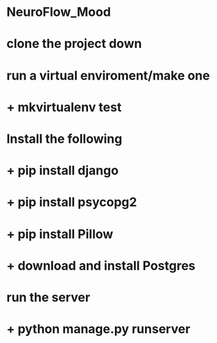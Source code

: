 # NeuroFlow_Mood
# clone the project down

# run a virtual enviroment/make one
#	+ mkvirtualenv test

# Install the following
#	+ pip install django
#	+ pip install psycopg2
#	+ pip install Pillow
#	+ download and install Postgres

# run the server
#	+ python manage.py runserver